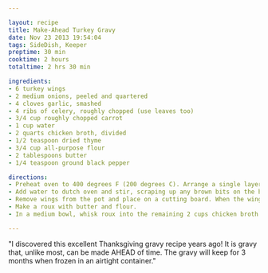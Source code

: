 ```yaml
---

layout: recipe
title: Make-Ahead Turkey Gravy
date: Nov 23 2013 19:54:04
tags: SideDish, Keeper
preptime: 30 min
cooktime: 2 hours
totaltime: 2 hrs 30 min

ingredients:
- 6 turkey wings
- 2 medium onions, peeled and quartered
- 4 cloves garlic, smashed
- 4 ribs of celery, roughly chopped (use leaves too)
- 3/4 cup roughly chopped carrot
- 1 cup water
- 2 quarts chicken broth, divided
- 1/2 teaspoon dried thyme
- 3/4 cup all-purpose flour
- 2 tablespoons butter
- 1/4 teaspoon ground black pepper

directions:
- Preheat oven to 400 degrees F (200 degrees C). Arrange a single layer of turkey wings in a dutch oven. Scatter the onions, celery and carrots over the top of the wings. Roast in the preheated oven for 1-1/4 hours or until wings are browned.
- Add water to dutch oven and stir, scraping up any brown bits on the bottom of the pan. Pour the the water from the pan into the stockpot. Stir in 6 cups broth and thyme. Bring to a boil. Reduce heat to medium-low and simmer uncovered for 1-1/2 hours.
- Remove wings from the pot and place on a cutting board. When the wings are cool, pull off the skin and meat. Discard the skin and save the meat for another use. Strain contents of stockpot through a large strainer into a 3 quart saucepan. Press on the vegetables to extract any remaining liquid. Discard the vegetables and skim the fat off the liquid. Bring the contents of the pot to a gentle boil.
- Make a roux with butter and flour.
- In a medium bowl, whisk roux into the remaining 2 cups chicken broth until smooth. Gradually whisk the flour mixture into the simmering turkey broth; simmer 3-4 minutes or until the gravy has thickened. Stir in the pepper. Serve immediately or pour into containers and refrigerate or freeze.

---
```


"I discovered this excellent Thanksgiving gravy recipe years ago! It is gravy that, unlike most, can be made AHEAD of time. The gravy will keep for 3 months when frozen in an airtight container."
